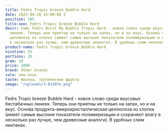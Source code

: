 ```yaml
---
title: Fedrs Tropic breeze Bubble Hard
date: 2023-04-20 15:00:00 Z
position: 185
title-seo: Fedrs Tropic breeze Bubble Hard
descr: Снюс Fedrs Burst My Bubble Tropic Hard - новое слово среди вкусовых бестабачных
  линеек. Теперь они приятны не только на запах, но и на вкус. Основа продукта-микрокристаллическая
  целлюлоза из хлопка (имеет самые высокие показатели полимеризации и сохраняют влагу
  в несколько раз лучше, чем древесные аналоги). В удобных слим никпаках.
product-name: Fedrs Tropic breeze Bubble Hard
nicotine: 55
portions: 20
gram: 10
price: 2800
brand: Other brands
sale: new-snus
taste: жвачка, тропические фрукты
image: "/uploads/3-0140fe.png"
---
```


Fedrs Tropic breeze Bubble Hard - новое слово среди вкусовых бестабачных линеек. Теперь они приятны не только на запах, но и на вкус. Основа продукта-микрокристаллическая целлюлоза из хлопка (имеет самые высокие показатели полимеризации и сохраняют влагу в несколько раз лучше, чем древесные аналоги). В удобных слим никпаках.